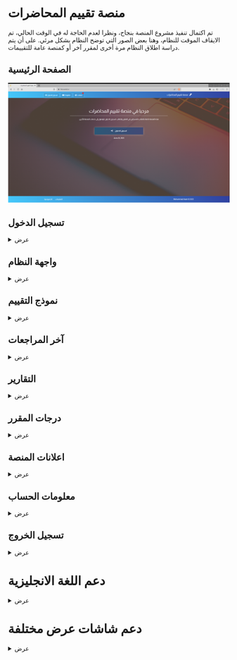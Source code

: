 # منصة تقييم المحاضرات
تم اكتمال تنفيذ مشروع المنصة بنجاح، ونظرا لعدم الحاجة له في الوقت الحالي، تم الايقاف الموقت للنظام، وهنا بعض الصور التي توضح النظام بشكل مرئي. على أن يتم دراسة اطلاق النظام مرة أخرى لمقرر آخر أو كمنصة عامة للتقييمات.



## الصفحة الرئيسية
![landing page](./img/1.png)

## تسجيل الدخول
<details>
  <summary>عرض</summary>
  
![Log in](./img/2.png)
![Demo account](./img/3.png)

</details>

## واجهة النظام
<details>
  <summary>عرض</summary>
  
![home page](./img/4.png)

</details>

## نموذج التقييم
<details>
  <summary>عرض</summary>
  
![feedback form 1](./img/5.png)
![feedback form 2](./img/6.png)

</details>

## آخر المراجعات
<details>
  <summary>عرض</summary>
  
![reviews 1](./img/7.png)
![reviews 2](./img/8.png)
![reviews 3](./img/9.png)
![reviews 4](./img/10.png)
![reviews 5](./img/11.png)

</details>


## التقارير

<details>
  <summary>عرض</summary>
  
![marks report](./img/12.png)
![review report](./img/13.png)

</details>

## درجات المقرر
<details>
  <summary>عرض</summary>

![all marks](./img/14.png)

</details>

## اعلانات المنصة
<details>
  <summary>عرض</summary>

![news](./img/17.png)

</details>

## معلومات الحساب
<details>
  <summary>عرض</summary>

![control account](./img/16.png)

</details>

## تسجيل الخروج
<details>
  <summary>عرض</summary>

![logout](./img/18.png)

</details>

# دعم اللغة الانجليزية 
<details>
  <summary>عرض</summary>

![English support](./img/15.png)

</details>

# دعم شاشات عرض مختلفة
<details>
  <summary>عرض</summary>

![mobile friendly](./img/19.png)
![mobile friendly](./img/20.png)

</details>


